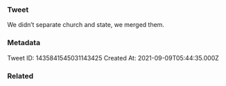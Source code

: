 ### Tweet
We didn’t separate church and state, we merged them.

### Metadata
Tweet ID: 1435841545031143425
Created At: 2021-09-09T05:44:35.000Z

### Related

